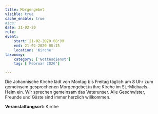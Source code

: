 ```yaml
---
title: Morgengebet
visible: true
cache_enable: true
#ics: 
date: 21-02-20
rule: 
event:
	start: 21-02-2020 08:00
	end: 21-02-2020 08:15
	location: 'Kirche'
taxonomy:
	category: ['Gottesdienst']
	tag: ['Februar 2020']

---
```

Die Johannische Kirche lädt von Montag bis Freitag täglich um 8 Uhr zum gemeinsam gesprochenen Morgengebet in ihre Kirche im St.-Michaels-Heim ein. Wir sprechen gemeinsam das Vaterunser. Alle Geschwister, Freunde und Gäste sind immer herzlich willkommen.



**Veranstaltungsort:** Kirche

